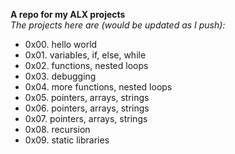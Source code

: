**A repo for my ALX projects**\
_The projects here are (would be updated as I push):_

- 0x00. hello world
- 0x01. variables, if, else, while
- 0x02. functions, nested loops
- 0x03. debugging
- 0x04. more functions, nested loops
- 0x05. pointers, arrays, strings
- 0x06. pointers, arrays, strings
- 0x07. pointers, arrays, strings
- 0x08. recursion
- 0x09. static libraries
